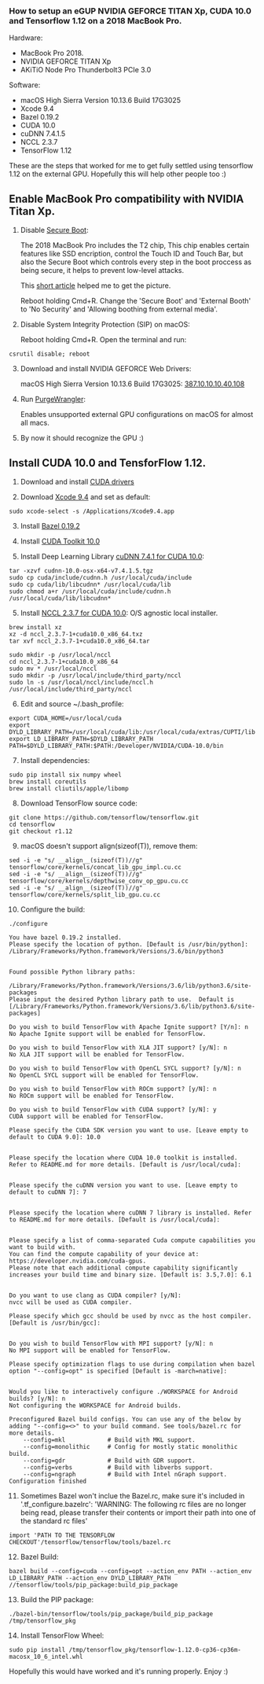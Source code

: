 ### How to setup an eGUP NVIDIA GEFORCE TITAN Xp, CUDA 10.0 and Tensorflow 1.12 on a 2018 MacBook Pro.

Hardware:
* MacBook Pro 2018.
* NVIDIA GEFORCE TITAN Xp
* AKiTiO Node Pro Thunderbolt3 PCIe 3.0

Software:
* macOS High Sierra Version 10.13.6 Build 17G3025
* Xcode 9.4
* Bazel 0.19.2
* CUDA 10.0
* cuDNN 7.4.1.5
* NCCL 2.3.7
* TensorFlow 1.12

These are the steps that worked for me to get fully settled using tensorflow 1.12 on the external GPU. 
Hopefully this will help other people too :)

## Enable MacBook Pro compatibility with NVIDIA Titan Xp.

1. Disable [Secure Boot](https://support.apple.com/en-us/HT208330):

	The 2018 MacBook Pro includes the T2 chip, This chip enables certain features like SSD encription, control the Touch ID and Touch Bar, but also the Secure Boot which controls every step in the boot proccess as being secure, it helps to prevent low-level attacks.

	This [short article](https://www.computerworld.com/article/3290415/apple-mac/the-macbook-pro-s-t2-chip-boosts-enterprise-security.html) helped me to get the picture.

	Reboot holding Cmd+R. Change the 'Secure Boot' and 'External Booth' to 'No Security' and 'Allowing boothing from external media'.

2. Disable System Integrity Protection (SIP) on macOS:

	Reboot holding Cmd+R. Open the terminal and run:
	
```
csrutil disable; reboot
```

3. Download and install NVIDIA GEFORCE Web Drivers:

	macOS High Sierra Version 10.13.6 Build 17G3025: [387.10.10.10.40.108](http://www.macvidcards.com/drivers.html#)

4. Run [PurgeWrangler](https://github.com/mayankk2308/purge-wrangler): 

	Enables unsupported external GPU configurations on macOS for almost all macs.

5. By now it should recognize the GPU :)


## Install CUDA 10.0 and TensforFlow 1.12.

1. Download and install [CUDA drivers](https://www.nvidia.com/object/macosx-cuda-410.130-driver.html)

2. Download [Xcode 9.4](https://developer.apple.com/download/more/) and set as default:
```
sudo xcode-select -s /Applications/Xcode9.4.app
```

3. Install [Bazel 0.19.2](https://docs.bazel.build/versions/master/install-os-x.html)

4. Install [CUDA Toolkit 10.0](https://developer.nvidia.com/cuda-downloads?target_os=MacOSX&target_arch=x86_64&target_version=1013&target_type=dmgnetwork)

5. Install Deep Learning Library [cuDNN 7.4.1 for CUDA 10.0](https://developer.nvidia.com/compute/machine-learning/cudnn/secure/v7.4.1.5/prod/10.0_20181108/cudnn-10.0-osx-x64-v7.4.1.5.tgz):

```
tar -xzvf cudnn-10.0-osx-x64-v7.4.1.5.tgz
sudo cp cuda/include/cudnn.h /usr/local/cuda/include
sudo cp cuda/lib/libcudnn* /usr/local/cuda/lib
sudo chmod a+r /usr/local/cuda/include/cudnn.h /usr/local/cuda/lib/libcudnn*
```

5. Install [NCCL 2.3.7 for CUDA 10.0](https://developer.nvidia.com/compute/machine-learning/nccl/secure/v2.3/prod3/CUDA10.0/txz/nccl_2.3.7-1%2Bcuda10.0_x86_64.txz): O/S agnostic local installer.

```
brew install xz
xz -d nccl_2.3.7-1+cuda10.0_x86_64.txz
tar xvf nccl_2.3.7-1+cuda10.0_x86_64.tar

sudo mkdir -p /usr/local/nccl
cd nccl_2.3.7-1+cuda10.0_x86_64
sudo mv * /usr/local/nccl
sudo mkdir -p /usr/local/include/third_party/nccl
sudo ln -s /usr/local/nccl/include/nccl.h /usr/local/include/third_party/nccl
```

6. Edit and source ~/.bash_profile:

```
export CUDA_HOME=/usr/local/cuda
export DYLD_LIBRARY_PATH=/usr/local/cuda/lib:/usr/local/cuda/extras/CUPTI/lib
export LD_LIBRARY_PATH=$DYLD_LIBRARY_PATH
PATH=$DYLD_LIBRARY_PATH:$PATH:/Developer/NVIDIA/CUDA-10.0/bin
```

7. Install dependencies:
```
sudo pip install six numpy wheel
brew install coreutils
brew install cliutils/apple/libomp
```

8. Download TensorFlow source code:
```
git clone https://github.com/tensorflow/tensorflow.git
cd tensorflow
git checkout r1.12
```

9. macOS doesn't support align(sizeof(T)), remove them:
```
sed -i -e "s/ __align__(sizeof(T))//g" tensorflow/core/kernels/concat_lib_gpu_impl.cu.cc
sed -i -e "s/ __align__(sizeof(T))//g" tensorflow/core/kernels/depthwise_conv_op_gpu.cu.cc
sed -i -e "s/ __align__(sizeof(T))//g" tensorflow/core/kernels/split_lib_gpu.cu.cc
```

10. Configure the build:

```
./configure

You have bazel 0.19.2 installed.
Please specify the location of python. [Default is /usr/bin/python]: /Library/Frameworks/Python.framework/Versions/3.6/bin/python3


Found possible Python library paths:
  /Library/Frameworks/Python.framework/Versions/3.6/lib/python3.6/site-packages
Please input the desired Python library path to use.  Default is [/Library/Frameworks/Python.framework/Versions/3.6/lib/python3.6/site-packages]

Do you wish to build TensorFlow with Apache Ignite support? [Y/n]: n
No Apache Ignite support will be enabled for TensorFlow.

Do you wish to build TensorFlow with XLA JIT support? [y/N]: n
No XLA JIT support will be enabled for TensorFlow.

Do you wish to build TensorFlow with OpenCL SYCL support? [y/N]: n
No OpenCL SYCL support will be enabled for TensorFlow.

Do you wish to build TensorFlow with ROCm support? [y/N]: n
No ROCm support will be enabled for TensorFlow.

Do you wish to build TensorFlow with CUDA support? [y/N]: y
CUDA support will be enabled for TensorFlow.

Please specify the CUDA SDK version you want to use. [Leave empty to default to CUDA 9.0]: 10.0


Please specify the location where CUDA 10.0 toolkit is installed. Refer to README.md for more details. [Default is /usr/local/cuda]: 


Please specify the cuDNN version you want to use. [Leave empty to default to cuDNN 7]: 7


Please specify the location where cuDNN 7 library is installed. Refer to README.md for more details. [Default is /usr/local/cuda]: 


Please specify a list of comma-separated Cuda compute capabilities you want to build with.
You can find the compute capability of your device at: https://developer.nvidia.com/cuda-gpus.
Please note that each additional compute capability significantly increases your build time and binary size. [Default is: 3.5,7.0]: 6.1


Do you want to use clang as CUDA compiler? [y/N]: 
nvcc will be used as CUDA compiler.

Please specify which gcc should be used by nvcc as the host compiler. [Default is /usr/bin/gcc]: 


Do you wish to build TensorFlow with MPI support? [y/N]: n
No MPI support will be enabled for TensorFlow.

Please specify optimization flags to use during compilation when bazel option "--config=opt" is specified [Default is -march=native]: 


Would you like to interactively configure ./WORKSPACE for Android builds? [y/N]: n
Not configuring the WORKSPACE for Android builds.

Preconfigured Bazel build configs. You can use any of the below by adding "--config=<>" to your build command. See tools/bazel.rc for more details.
	--config=mkl         	# Build with MKL support.
	--config=monolithic  	# Config for mostly static monolithic build.
	--config=gdr         	# Build with GDR support.
	--config=verbs       	# Build with libverbs support.
	--config=ngraph      	# Build with Intel nGraph support.
Configuration finished
```

11. Sometimes Bazel won't inclue the Bazel.rc, make sure it's included in '.tf_configure.bazelrc':
'WARNING: The following rc files are no longer being read, please transfer their contents or import their path into one of the standard rc files'

```
import 'PATH TO THE TENSORFLOW CHECKOUT'/tensorflow/tensorflow/tools/bazel.rc
```

12. Bazel Build:
```
bazel build --config=cuda --config=opt --action_env PATH --action_env LD_LIBRARY_PATH --action_env DYLD_LIBRARY_PATH //tensorflow/tools/pip_package:build_pip_package
```
13. Build the PIP package:
```
./bazel-bin/tensorflow/tools/pip_package/build_pip_package /tmp/tensorflow_pkg
```

14. Install TensorFlow Wheel:
```
sudo pip install /tmp/tensorflow_pkg/tensorflow-1.12.0-cp36-cp36m-macosx_10_6_intel.whl
```

Hopefully this would have worked and it's running properly. Enjoy :)